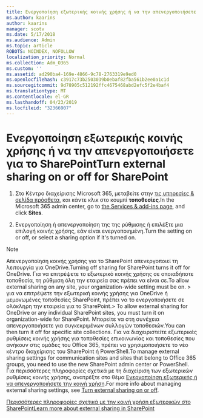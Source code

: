 ```yaml
---
title: Ενεργοποίηση εξωτερικής κοινής χρήσης ή να την απενεργοποιήσετε για το SharePoint
ms.author: kaarins
author: kaarins
manager: scotv
ms.date: 5/17/2018
ms.audience: Admin
ms.topic: article
ROBOTS: NOINDEX, NOFOLLOW
localization_priority: Normal
ms.collection: Adm_O365
ms.custom: ''
ms.assetid: ad290ba4-169e-4866-9c78-2763319e9ed0
ms.openlocfilehash: c3917c73b2503039b0ebaf82fba561b2ee0a1c1d
ms.sourcegitcommit: 9d78905c512192ffc4675468abd2efc5f2e4baf4
ms.translationtype: MT
ms.contentlocale: el-GR
ms.lasthandoff: 04/23/2019
ms.locfileid: "32366907"
---
```

# <a name="turn-external-sharing-on-or-off-for-sharepoint"></a><span data-ttu-id="84ac4-102">Ενεργοποίηση εξωτερικής κοινής χρήσης ή να την απενεργοποιήσετε για το SharePoint</span><span class="sxs-lookup"><span data-stu-id="84ac4-102">Turn external sharing on or off for SharePoint</span></span>

1. <span data-ttu-id="84ac4-103">Στο Κέντρο διαχείρισης Microsoft 365, μεταβείτε στην [τις υπηρεσίες &amp; σελίδα πρόσθετα](https://portal.office.com/adminportal/home#/Settings/ServicesAndAddIns), και κάντε κλικ στο κουμπί **τοποθεσίες**.</span><span class="sxs-lookup"><span data-stu-id="84ac4-103">In the Microsoft 365 admin center, go to [the Services &amp; add-ins page](https://portal.office.com/adminportal/home#/Settings/ServicesAndAddIns), and click **Sites**.</span></span>
    
2. <span data-ttu-id="84ac4-104">Ενεργοποίηση ή απενεργοποίηση της της ρύθμισης ή επιλέξτε μια επιλογή κοινής χρήσης, εάν είναι ενεργοποιημένη.</span><span class="sxs-lookup"><span data-stu-id="84ac4-104">Turn the setting on or off, or select a sharing option if it's turned on.</span></span>
    
> [!NOTE]
> <span data-ttu-id="84ac4-105">Απενεργοποίηση κοινής χρήσης για το SharePoint απενεργοποιεί τη λειτουργία για OneDrive.</span><span class="sxs-lookup"><span data-stu-id="84ac4-105">Turning off sharing for SharePoint turns it off for OneDrive.</span></span> <span data-ttu-id="84ac4-106">Για να επιτρέψετε το εξωτερικό κοινής χρήσης σε οποιαδήποτε τοποθεσία, τη ρύθμιση όλη την εταιρεία σας πρέπει να είναι σε.</span><span class="sxs-lookup"><span data-stu-id="84ac4-106">To allow external sharing on any site, your organization-wide setting must be on.</span></span> <span data-ttu-id="84ac4-107">> για να επιτρέψετε την εξωτερική κοινής χρήσης για OneDrive ή μεμονωμένες τοποθεσίες SharePoint, πρέπει να το ενεργοποιήσετε σε ολόκληρη την εταιρεία για το SharePoint.</span><span class="sxs-lookup"><span data-stu-id="84ac4-107">> To allow external sharing for OneDrive or any individual SharePoint sites, you must turn it on organization-wide for SharePoint.</span></span> <span data-ttu-id="84ac4-108">Μπορείτε να στη συνέχεια απενεργοποιήσετε για συγκεκριμένων συλλογών τοποθεσιών.</span><span class="sxs-lookup"><span data-stu-id="84ac4-108">You can then turn it off for specific site collections.</span></span> <span data-ttu-id="84ac4-109">Για να διαχειριστείτε εξωτερικές ρυθμίσεις κοινής χρήσης για τοποθεσίες επικοινωνίας και τοποθεσίες που ανήκουν στις ομάδες του Office 365, πρέπει να χρησιμοποιήσετε το νέο κέντρο διαχείρισης του SharePoint ή PowerShell.</span><span class="sxs-lookup"><span data-stu-id="84ac4-109">To manage external sharing settings for communication sites and sites that belong to Office 365 groups, you need to use the new SharePoint admin center or PowerShell.</span></span> <span data-ttu-id="84ac4-110">Για περισσότερες πληροφορίες σχετικά με τη διαχείριση των εξωτερικών ρυθμίσεις κοινής χρήσης, ανατρέξτε στο θέμα [Ενεργοποίηση εξωτερικής ή να απενεργοποιήσετε την κοινή χρήση](https://go.microsoft.com/fwlink/?linkid=866426).</span><span class="sxs-lookup"><span data-stu-id="84ac4-110">For more info about managing external sharing settings, see [Turn external sharing on or off](https://go.microsoft.com/fwlink/?linkid=866426).</span></span> 
  
[<span data-ttu-id="84ac4-111">Περισσότερες πληροφορίες σχετικά με την κοινή χρήση εξωτερικών στο SharePoint</span><span class="sxs-lookup"><span data-stu-id="84ac4-111">Learn more about external sharing in SharePoint</span></span>](https://go.microsoft.com/fwlink/?linkid=734908)
  

